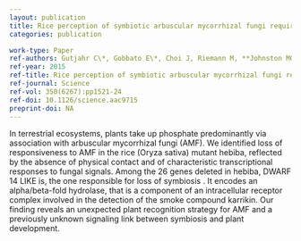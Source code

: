 ```yaml
---
layout: publication
title: Rice perception of symbiotic arbuscular mycorrhizal fungi requires the karrikin receptor complex
categories: publication

work-type: Paper
ref-authors: Gutjahr C\*, Gobbato E\*, Choi J, Riemann M, **Johnston MG**, Summers W, Carbonnel S, Mansfield C, Yang S, Nadal M, Acosta I, Takano M, Jiao W, Schneeberger K, Kelly KA, Paszkowski U
ref-year: 2015
ref-title: Rice perception of symbiotic arbuscular mycorrhizal fungi requires the karrikin receptor complex
ref-journal: Science
ref-vol: 350(6267):pp1521-24
ref-doi: 10.1126/science.aac9715 
preprint-doi: NA
---
```

In terrestrial ecosystems, plants take up phosphate predominantly via association with arbuscular mycorrhizal fungi (AMF). We identified loss of responsiveness to AMF in the rice (Oryza sativa) mutant hebiba, reflected by the absence of physical contact and of characteristic transcriptional responses to fungal signals. Among the 26 genes deleted in hebiba, DWARF 14 LIKE is, the one responsible for loss of symbiosis . It encodes an alpha/beta-fold hydrolase, that is a component of an intracellular receptor complex involved in the detection of the smoke compound karrikin. Our finding reveals an unexpected plant recognition strategy for AMF and a previously unknown signaling link between symbiosis and plant development.

